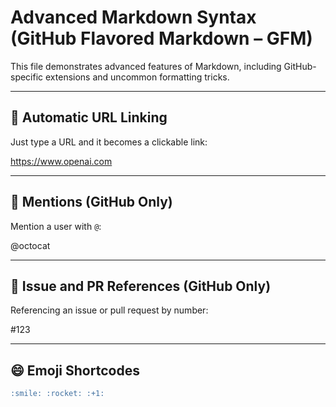 # Advanced Markdown Syntax (GitHub Flavored Markdown – GFM)

This file demonstrates advanced features of Markdown, including GitHub-specific extensions and uncommon formatting tricks.

---

## 🔗 Automatic URL Linking

Just type a URL and it becomes a clickable link:

https://www.openai.com

---

## 👤 Mentions (GitHub Only)

Mention a user with `@`:

@octocat

---

## 🔢 Issue and PR References (GitHub Only)

Referencing an issue or pull request by number:

#123

---

## 😄 Emoji Shortcodes

```md
:smile: :rocket: :+1:
